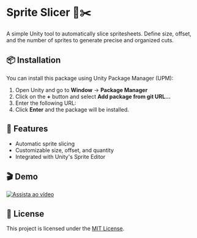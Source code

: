 # Sprite Slicer 🎨✂️  

A simple Unity tool to automatically slice spritesheets. Define size, offset, and the number of sprites to generate precise and organized cuts.  

## 📦 Installation  
You can install this package using Unity Package Manager (UPM):  

1. Open Unity and go to **Window** → **Package Manager**  
2. Click on the **+** button and select **Add package from git URL...**  
3. Enter the following URL:  
4. Click **Enter** and the package will be installed.  

## 🚀 Features  
- Automatic sprite slicing  
- Customizable size, offset, and quantity  
- Integrated with Unity's Sprite Editor  

## 🎬 Demo

[![Assista ao vídeo](https://img.youtube.com/vi/8nYwny8StAo/maxresdefault.jpg)](https://www.youtube.com/watch?v=8nYwny8StAo)

## 📜 License  
This project is licensed under the [MIT License](LICENSE).  

